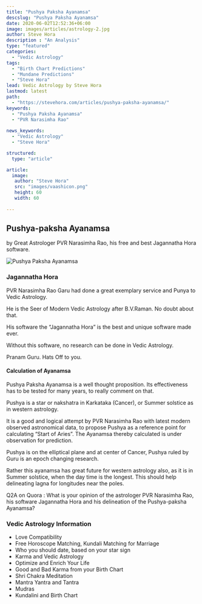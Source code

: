 ```yaml
---
title: "Pushya Paksha Ayanamsa"
descslug: "Pushya Paksha Ayanamsa"
date: 2020-06-02T12:52:36+06:00
image: images/articles/astrology-2.jpg
author: Steve Hora
description : "An Analysis"
type: "featured"
categories: 
  - "Vedic Astrology"
tags:
  - "Birth Chart Predictions"
  - "Mundane Predictions"
  - "Steve Hora"
lead: Vedic Astrology by Steve Hora
lastmod: latest 
path:
  - "https://stevehora.com/articles/pushya-paksha-ayanamsa/"
keywords:
  - "Pushya Paksha Ayanamsa"
  - "PVR Narasimha Rao"
  
news_keywords:
  - "Vedic Astrology"
  - "Steve Hora"

structured:
  type: "article"

article:
  image:
   author: "Steve Hora"
   src: "images/vaashicon.png"
   height: 60
   width: 60
  
---
```


## Pushya-paksha Ayanamsa
by Great Astrologer PVR Narasimha Rao, his free and best Jagannatha Hora software.

![Pushya Paksha Ayanamsa ](/images/articles/ayan.jpg)


### Jagannatha Hora

PVR Narasimha Rao Garu had done a great exemplary service and Punya to Vedic Astrology.

He is the Seer of Modern Vedic Astrology after B.V.Raman. No doubt about that.

His software the “Jagannatha Hora” is the best and unique software made ever.

Without this software, no research can be done in Vedic Astrology.

Pranam Guru. Hats Off to you.

#### Calculation of Ayanamsa

Pushya Paksha Ayanamsa is a well thought proposition. Its effectiveness has to be tested for many years, to really comment on that.

Pushya is a star or nakshatra in Karkataka (Cancer), or Summer solstice as in western astrology.


It is a good and logical attempt by PVR Narasimha Rao with latest modern observed astronomical data, to propose Pushya as a reference point for calculating “Start of Aries”. The Ayanamsa thereby calculated is under observation for prediction.

Pushya is on the elliptical plane and at center of Cancer, Pushya ruled by Guru is an epoch changing research.

Rather this ayanamsa has great future for western astrology also, as it is in Summer solstice, when the day time is the longest. This should help delineating lagna for longitudes near the poles.

Q2A on Quora : What is your opinion of the astrologer PVR Narasimha Rao, his software Jagannatha Hora and his delineation of the Pushya-paksha Ayanamsa?

### Vedic Astrology Information

* Love Compatibility
* Free Horoscope Matching, Kundali Matching for Marriage
* Who you should date, based on your star sign
* Karma and Vedic Astrology
* Optimize and Enrich Your Life
* Good and Bad Karma from your Birth Chart
* Shri Chakra Meditation
* Mantra Yantra and Tantra
* Mudras
* Kundalini and Birth Chart